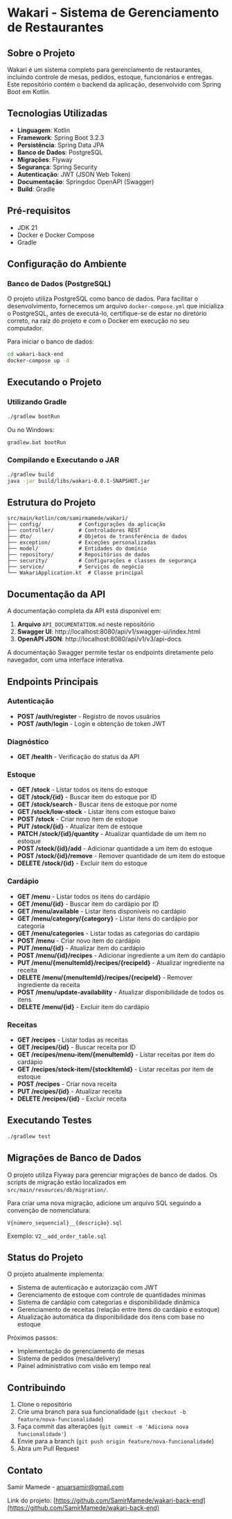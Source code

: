 # Wakari - Sistema de Gerenciamento de Restaurantes

## Sobre o Projeto

Wakari é um sistema completo para gerenciamento de restaurantes, incluindo controle de mesas, pedidos, estoque, funcionários e entregas. Este repositório contém o backend da aplicação, desenvolvido com Spring Boot em Kotlin.

## Tecnologias Utilizadas

- **Linguagem**: Kotlin
- **Framework**: Spring Boot 3.2.3
- **Persistência**: Spring Data JPA
- **Banco de Dados**: PostgreSQL
- **Migrações**: Flyway
- **Segurança**: Spring Security
- **Autenticação**: JWT (JSON Web Token)
- **Documentação**: Springdoc OpenAPI (Swagger)
- **Build**: Gradle

## Pré-requisitos

- JDK 21
- Docker e Docker Compose
- Gradle

## Configuração do Ambiente

### Banco de Dados (PostgreSQL)

O projeto utiliza PostgreSQL como banco de dados. Para facilitar o desenvolvimento, fornecemos um arquivo `docker-compose.yml` que inicializa o PostgreSQL, antes de executá-lo, certifique-se de estar no diretório correto, na raíz do projeto e com o Docker em execução no seu computador.

Para iniciar o banco de dados:

```bash
cd wakari-back-end
docker-compose up -d
```

## Executando o Projeto

### Utilizando Gradle

```bash
./gradlew bootRun
```

Ou no Windows:

```bash
gradlew.bat bootRun
```

### Compilando e Executando o JAR

```bash
./gradlew build
java -jar build/libs/wakari-0.0.1-SNAPSHOT.jar
```

## Estrutura do Projeto

```
src/main/kotlin/com/samirmamede/wakari/
├── config/            # Configurações da aplicação
├── controller/        # Controladores REST
├── dto/               # Objetos de transferência de dados
├── exception/         # Exceções personalizadas
├── model/             # Entidades do domínio
├── repository/        # Repositórios de dados
├── security/          # Configurações e classes de segurança
├── service/           # Serviços de negócio
└── WakariApplication.kt  # Classe principal
```

## Documentação da API

A documentação completa da API está disponível em:

1. **Arquivo** `API_DOCUMENTATION.md` neste repositório
2. **Swagger UI**: http://localhost:8080/api/v1/swagger-ui/index.html
3. **OpenAPI JSON**: http://localhost:8080/api/v1/v3/api-docs

A documentação Swagger permite testar os endpoints diretamente pelo navegador, com uma interface interativa.

## Endpoints Principais

### Autenticação
- **POST /auth/register** - Registro de novos usuários
- **POST /auth/login** - Login e obtenção de token JWT

### Diagnóstico
- **GET /health** - Verificação do status da API

### Estoque
- **GET /stock** - Listar todos os itens do estoque
- **GET /stock/{id}** - Buscar item do estoque por ID
- **GET /stock/search** - Buscar itens de estoque por nome
- **GET /stock/low-stock** - Listar itens com estoque baixo
- **POST /stock** - Criar novo item de estoque
- **PUT /stock/{id}** - Atualizar item de estoque
- **PATCH /stock/{id}/quantity** - Atualizar quantidade de um item no estoque
- **POST /stock/{id}/add** - Adicionar quantidade a um item do estoque
- **POST /stock/{id}/remove** - Remover quantidade de um item do estoque
- **DELETE /stock/{id}** - Excluir item do estoque

### Cardápio
- **GET /menu** - Listar todos os itens do cardápio
- **GET /menu/{id}** - Buscar item do cardápio por ID
- **GET /menu/available** - Listar itens disponíveis no cardápio
- **GET /menu/category/{category}** - Listar itens do cardápio por categoria
- **GET /menu/categories** - Listar todas as categorias do cardápio
- **POST /menu** - Criar novo item do cardápio
- **PUT /menu/{id}** - Atualizar item do cardápio
- **POST /menu/{id}/recipes** - Adicionar ingrediente a um item do cardápio
- **PUT /menu/{menuItemId}/recipes/{recipeId}** - Atualizar ingrediente na receita
- **DELETE /menu/{menuItemId}/recipes/{recipeId}** - Remover ingrediente da receita
- **POST /menu/update-availability** - Atualizar disponibilidade de todos os itens
- **DELETE /menu/{id}** - Excluir item do cardápio

### Receitas
- **GET /recipes** - Listar todas as receitas
- **GET /recipes/{id}** - Buscar receita por ID
- **GET /recipes/menu-item/{menuItemId}** - Listar receitas por item do cardápio
- **GET /recipes/stock-item/{stockItemId}** - Listar receitas por item de estoque
- **POST /recipes** - Criar nova receita
- **PUT /recipes/{id}** - Atualizar receita
- **DELETE /recipes/{id}** - Excluir receita

## Executando Testes

```bash
./gradlew test
```

## Migrações de Banco de Dados

O projeto utiliza Flyway para gerenciar migrações de banco de dados. Os scripts de migração estão localizados em `src/main/resources/db/migration/`.

Para criar uma nova migração, adicione um arquivo SQL seguindo a convenção de nomenclatura:

```
V{número_sequencial}__{descrição}.sql
```

Exemplo: `V2__add_order_table.sql`

## Status do Projeto

O projeto atualmente implementa:
- Sistema de autenticação e autorização com JWT
- Gerenciamento de estoque com controle de quantidades mínimas
- Sistema de cardápio com categorias e disponibilidade dinâmica
- Gerenciamento de receitas (relação entre itens do cardápio e estoque)
- Atualização automática da disponibilidade dos itens com base no estoque

Próximos passos:
- Implementação do gerenciamento de mesas
- Sistema de pedidos (mesa/delivery)
- Painel administrativo com visão em tempo real

## Contribuindo

1. Clone o repositório
2. Crie uma branch para sua funcionalidade (`git checkout -b feature/nova-funcionalidade`)
3. Faça commit das alterações (`git commit -m 'Adiciona nova funcionalidade'`)
4. Envie para a branch (`git push origin feature/nova-funcionalidade`)
5. Abra um Pull Request

## Contato

Samir Mamede - [anuarsamir@gmail.com](mailto:anuarsamir@gmail.com)

Link do projeto: [https://github.com/SamirMamede/wakari-back-end](https://github.com/SamirMamede/wakari-back-end) 